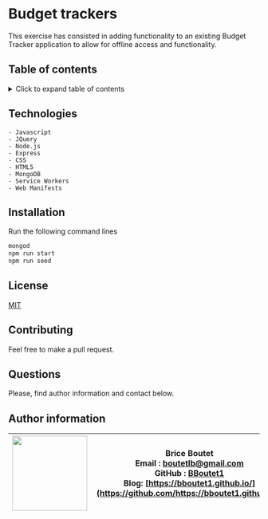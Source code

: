 # Budget trackers

 This exercise has consisted in  adding functionality to an existing Budget Tracker application to allow for offline access and functionality.

## Table of contents

<!-- ⛔️ MD-MAGIC-EXAMPLE:START (TOC:collapse=true&collapseText=Click to expand) -->
<details>
<summary>Click to expand table of contents</summary>

* [Technologies](#technologies)
* [Installation](#installation)
* [Licence](#licence)
* [Contributing](#contributing)
* [Questiions](#questions)
* [Author information](#author-information)

</details>
<!-- ⛔️ MD-MAGIC-EXAMPLE:END -->

## Technologies

```
- Javascript
- JQuery
- Node.js
- Express
- CSS
- HTML5
- MongoDB
- Service Workers
- Web Manifests
```

## Installation

Run the following  command lines
```sh
mongod
npm run start
npm run seed
```
## License

[MIT](https://choosealicense.com/licenses/mit)

## Contributing

Feel free to make a pull request.

## Questions

Please, find author information and contact below.

## Author information

| <img align="left" width="150" height="auto" margin="10"  src="https://avatars3.githubusercontent.com/u/59809722?v=4"> |  Brice Boutet <br/>  Email : [boutetlb@gmail.com](boutetlb@gmail.com)<br/> GitHub : [BBoutet1](https://github.com/bboutet1)<br> Blog:  [https://bboutet1.github.io/](https://github.com/https://bboutet1.github.io/) |
| -------- | ----------- |
